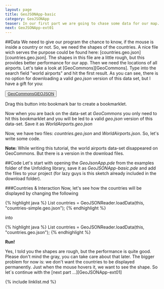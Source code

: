 ```yaml
---
layout: page
title: GeoJSONApp-basic
category: GeoJSONApp
teaser: In our first part we are going to chase some data for our map.
next: GeoJSONApp-ext01
---
```


##Data
We need to give our program the chance to know, if the mouse is inside a country or not. So, we need the shapes of the countries. A nice file wich serves the purpose could be found here: [countries.geo.json][countries.geo.json].
The shapes in this file are a little rough, but this provides better performance for our app. Then we need the locations of all airports. Let's take a look at [GeoCommons][GeoCommons]. Type into the search field "world airports" and hit the first result. As you can see, there is no option for downloading a valid *geo.json* version of this data set, but I have a gift for you: 

<button class="btn"><a href="javascript:(function(){var currURL=document.URL;var dataSetID=currURL.match('([0-9]+)');var dataSetURL='http://geocommons.com/overlays/'+dataSetID[0]+'/features.json?geojson=1';dataSetJSON=window.open(dataSetURL,'GeoCommonsJSON');}());">GeoCommonsGEOJSON</a>
</button> 

Drag this button into bookmark bar to create a bookmarklet.

Now when you are back on the data-set at *GeoCommons* you only need to hit this bookmarklet and you will be led to a valid *geo.json* version of this data-set. Save it as *WorldAirports.geo.json*

Now, we have two files: *countries.geo.json* and *WorldAirports.json*. So, let's write some code.

**Note:** While writing this tutorial, the world airports data-set disappeared on GeoCommons. But there is a version in the download files.

##Code
Let's start with opening the *GeoJsonApp.pde* from the examples folder of the Unfolding library, save it as *GeoJSONApp-basic.pde* and add the files to your project (for lazy guys is this sketch already included in the download folder). 

###Countries & Interaction
Now, let's see how the countries will be displayed by changing the following

{% highlight java %}
      List<Feature> countries = GeoJSONReader.loadData(this, "countries-simple.geo.json");
{% endhighlight %}

into

{% highlight java %}
      List<Feature> countries = GeoJSONReader.loadData(this, "countries.geo.json");
{% endhighlight %}

**Run!**

Yes, I told you the shapes are rough, but the performance is quite good. Please don't mind the gray, you can take care about that later. The bigger problem for now is: we don't want the countries to be displayed permanently. Just when the mouse hovers it, we want to see the shape. So let`s continue with the [next part …][GeoJSONApp-ext01]

{% include linklist.md %}